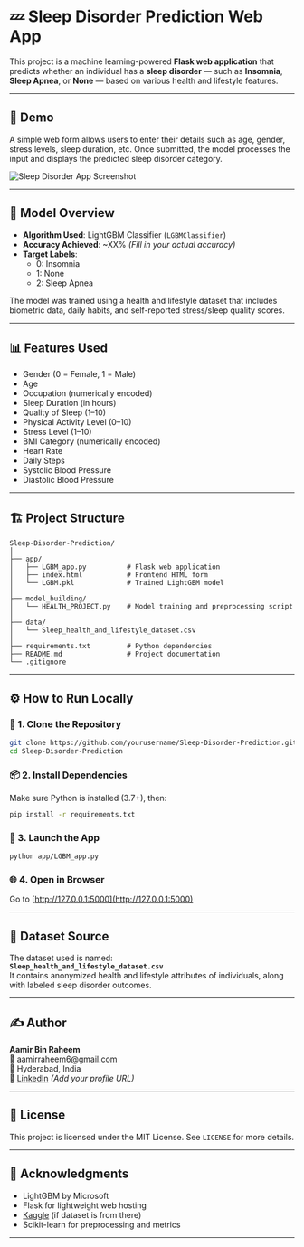 
# 💤 Sleep Disorder Prediction Web App

This project is a machine learning-powered **Flask web application** that predicts whether an individual has a **sleep disorder** — such as **Insomnia**, **Sleep Apnea**, or **None** — based on various health and lifestyle features.

---

## 🚀 Demo

A simple web form allows users to enter their details such as age, gender, stress levels, sleep duration, etc. Once submitted, the model processes the input and displays the predicted sleep disorder category.

![Sleep Disorder App Screenshot](demo-screenshot.png) <!-- Add a screenshot if you have one -->

---

## 🧠 Model Overview

- **Algorithm Used**: LightGBM Classifier (`LGBMClassifier`)
- **Accuracy Achieved**: ~XX% *(Fill in your actual accuracy)*
- **Target Labels**:
  - 0: Insomnia
  - 1: None
  - 2: Sleep Apnea

The model was trained using a health and lifestyle dataset that includes biometric data, daily habits, and self-reported stress/sleep quality scores.

---

## 📊 Features Used

- Gender (0 = Female, 1 = Male)
- Age
- Occupation (numerically encoded)
- Sleep Duration (in hours)
- Quality of Sleep (1–10)
- Physical Activity Level (0–10)
- Stress Level (1–10)
- BMI Category (numerically encoded)
- Heart Rate
- Daily Steps
- Systolic Blood Pressure
- Diastolic Blood Pressure

---

## 🏗️ Project Structure

```
Sleep-Disorder-Prediction/
│
├── app/
│   ├── LGBM_app.py          # Flask web application
│   ├── index.html           # Frontend HTML form
│   └── LGBM.pkl             # Trained LightGBM model
│
├── model_building/
│   └── HEALTH_PROJECT.py    # Model training and preprocessing script
│
├── data/
│   └── Sleep_health_and_lifestyle_dataset.csv
│
├── requirements.txt         # Python dependencies
├── README.md                # Project documentation
└── .gitignore
```

---

## ⚙️ How to Run Locally

### 🔧 1. Clone the Repository
```bash
git clone https://github.com/yourusername/Sleep-Disorder-Prediction.git
cd Sleep-Disorder-Prediction
```

### 📦 2. Install Dependencies
Make sure Python is installed (3.7+), then:
```bash
pip install -r requirements.txt
```

### 🚀 3. Launch the App
```bash
python app/LGBM_app.py
```

### 🌐 4. Open in Browser
Go to [http://127.0.0.1:5000](http://127.0.0.1:5000)

---

## 🧪 Dataset Source

The dataset used is named:  
**`Sleep_health_and_lifestyle_dataset.csv`**  
It contains anonymized health and lifestyle attributes of individuals, along with labeled sleep disorder outcomes.

---

## ✍️ Author

**Aamir Bin Raheem**  
📧 [aamirraheem6@gmail.com](mailto:aamirraheem6@gmail.com)  
📍 Hyderabad, India  
💼 [LinkedIn](#) *(Add your profile URL)*

---

## 📄 License

This project is licensed under the MIT License. See `LICENSE` for more details.

---

## 🙌 Acknowledgments

- LightGBM by Microsoft
- Flask for lightweight web hosting
- [Kaggle](https://www.kaggle.com/) (if dataset is from there)
- Scikit-learn for preprocessing and metrics

---

